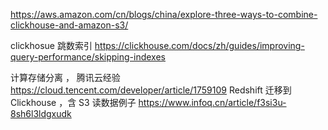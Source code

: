 https://aws.amazon.com/cn/blogs/china/explore-three-ways-to-combine-clickhouse-and-amazon-s3/

clickhosue 跳数索引 https://clickhouse.com/docs/zh/guides/improving-query-performance/skipping-indexes

计算存储分离 ， 腾讯云经验 https://cloud.tencent.com/developer/article/1759109
Redshift 迁移到 Clickhouse ，含 S3 读数据例子 https://www.infoq.cn/article/f3si3u-8sh6l3ldgxudk

